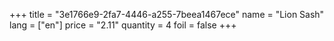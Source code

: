 +++
title = "3e1766e9-2fa7-4446-a255-7beea1467ece"
name = "Lion Sash"
lang = ["en"]
price = "2.11"
quantity = 4
foil = false
+++
